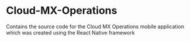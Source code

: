 # Cloud-MX-Operations
Contains the source code for the Cloud MX Operations mobile application which was created using the React Native framework
